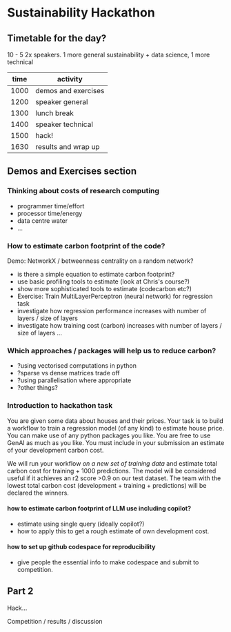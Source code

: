# Sustainability Hackathon


## Timetable for the day?
10 - 5
2x speakers. 1 more general sustainability + data science, 1 more technical

|time |activity|
|-----|--------|
|1000 |demos and exercises|
|1200 |speaker general|
|1300 |lunch break|
|1400 |speaker technical|
|1500 |hack!|
|1630 |results and wrap up|


## Demos and Exercises section


### Thinking about costs of research computing
- programmer time/effort
- processor time/energy
- data centre water
- …

### How to estimate carbon footprint of the code?
Demo: NetworkX / betweenness centrality on a random network?
- is there a simple equation to estimate carbon footprint?
 - use basic profiling tools to estimate (look at Chris's course?)
- show more sophisticated tools to estimate (codecarbon etc?)
- Exercise: Train MultiLayerPerceptron (neural network) for regression task
 - investigate how regression performance increases with number of layers / size of layers
  - investigate how training cost (carbon) increases with number of layers / size of layers …


### Which approaches / packages will help us to reduce carbon?
- ?using vectorised computations in python
- ?sparse vs dense matrices trade off
- ?using parallelisation where appropriate
- ?other things?

### Introduction to hackathon task
You are given some data about houses and their prices.
Your task is to build a workflow to train a regression model (of any kind) to estimate house price. 
You can make use of any python packages you like.
You are free to use GenAI as much as you like.
You must include in your submission an estimate of your development carbon cost.

We will run your workflow *on a new set of training data* and estimate total carbon cost for training + 1000 predictions.
The model will be considered useful if it achieves an r2 score >0.9 on our test dataset.
The team with the lowest total carbon cost (development + training + predictions) will be declared the winners.

#### how to estimate carbon footprint of LLM use including copilot?
- estimate using single query (ideally copilot?)
- how to apply this to get a rough estimate of own development cost.

#### how to set up github codespace for reproducibility
- give people the essential info to make codespace and submit to competition.



## Part 2

Hack…

Competition / results / discussion

